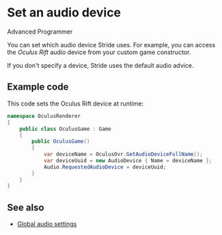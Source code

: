 # Set an audio device

<span class="badge text-bg-primary">Advanced</span>
<span class="badge text-bg-success">Programmer</span>

You can set which audio device Stride uses. For example, you can access the _Oculus Rift_ audio device from your custom game constructor.

If you don't specify a device, Stride uses the default audio advice.

## Example code

This code sets the Oculus Rift device at runtime:

```cs
namespace OculusRenderer
{
    public class OculusGame : Game
    {
        public OculusGame()
        {
            var deviceName = OculusOvr.GetAudioDeviceFullName();
            var deviceUuid = new AudioDevice { Name = deviceName };
            Audio.RequestedAudioDevice = deviceUuid;
        }
    }
}
```

## See also
* [Global audio settings](global-audio-settings.md)